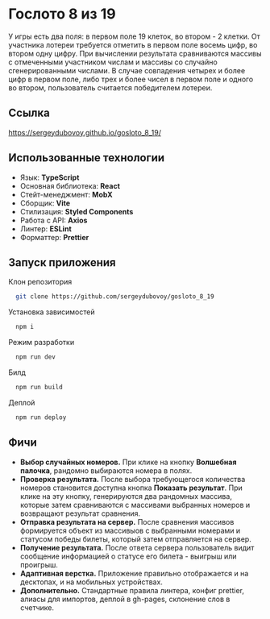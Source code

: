 # Гослото 8 из 19

У игры есть два поля: в первом поле 19 клеток, во втором - 2 клетки. От участника лотереи требуется отметить в первом поле восемь цифр, во втором одну цифру.
При вычислении результата сравниваются массивы с отмеченными участником числам и массивы со случайно сгенерированными числами. В случае совпадения четырех и более цифр в первом поле, либо трех и более чисел в первом поле и одного во втором, пользователь считается победителем лотереи.

## Ссылка

https://sergeydubovoy.github.io/gosloto_8_19/

## Использованные технологии

- Язык: **TypeScript**
- Основная библиотека: **React**
- Стейт-менеджмент: **MobX**
- Сборщик: **Vite**
- Стилизация: **Styled Components**
- Работа с API: **Axios**
- Линтер: **ESLint**
- Форматтер: **Prettier**

## Запуск приложения

Клон репозитория

```bash
  git clone https://github.com/sergeydubovoy/gosloto_8_19
```

Установка зависимостей

```bash
  npm i
```

Режим разработки

```bash
  npm run dev
```

Билд

```bash
  npm run build
```

Деплой

```bash
  npm run deploy
```

## Фичи

- **Выбор случайных номеров.** При клике на кнопку **Волшебная палочка**, рандомно выбираются номера в полях.
- **Проверка результата.** После выбора требующегося количества номеров становится доступна кнопка **Показать результат**. При клике на эту кнопку, генерируются два рандомных массива, которые затем сравниваются с массивами выбранных номеров и возвращают результат сравнения.
- **Отправка результата на сервер.** После сравнения массивов формируется объект из массивыов с выбранными номерами и статусом победы билеты, который затем отправляется на сервер.
- **Получение результата.** После ответа сервера пользователь видит сообщение информацией о статусе его билета - выигрыш или проигрыш.
- **Адаптивная верстка.** Приложение правильно отображается и на десктопах, и на мобильных устройствах.
- **Дополнительно.** Стандартные правила линтера, конфиг prettier, алиасы для импортов, деплой в gh-pages, склонение слов в счетчике.
